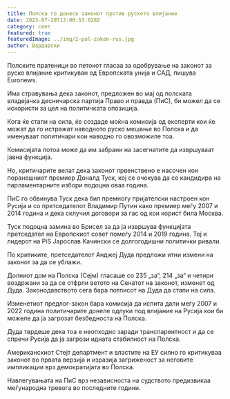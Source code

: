 ```yaml
---
title: Полска го донесе законот против руското влијание
date: 2023-07-29T12:00:53.028Z
category: свет
featured: true
featuredImage: ../img/2-pol-zakon-rus.jpg
author: Вардарски
---
```

Полските пратеници во петокот гласаа за одобрување на законот за руско влијание критикуван од Европската унија и САД, пишува Euronews.

Има стравувања дека законот, предложен во мај од полската владејачка десничарска партија Право и правда (ПиС), би можел да се искористи за цел на политичката опозиција.

Кога ќе стапи на сила, ќе создаде моќна комисија од експерти кои ќе можат да го истражат наводното руско мешање во Полска и да именуваат политичари кои наводно го овозможиле тоа.

Комисијата потоа може да им забрани на засегнатите да извршуваат јавна функција.

Но, критичарите велат дека законот првенствено е насочен кон поранешниот премиер Доналд Туск, кој се очекува да се кандидира на парламентарните избори подоцна оваа година.

ПиС го обвинува Туск дека бил премногу пријателски настроен кон Русија и со претседателот Владимир Путин како премиер меѓу 2007 и 2014 година и дека склучил договори за гас од кои корист била Москва.

Туск подоцна замина во Брисел за да ја извршува функцијата претседател на Европскиот совет помеѓу 2014 и 2019 година. Тој и лидерот на PiS Јарослав Качински се долгогодишни политички ривали.

По критиките, претседателот Анджеј Дуда предложи итни измени на законот за да се ублажи.

Долниот дом на Полска (Сејм) гласаше со 235 „за“, 214 „за“ и четири воздржани за да се отфрли ветото на Сенатот на законот, изменет од Дуда. Законодавството сега бара потписот на Дуда да стапи на сила.

Изменетиот предлог-закон бара комисија да испита дали меѓу 2007 и 2022 година политичарите донеле одлуки под влијание на Русија кои би можеле да ја загрозат безбедноста на Полска.

Дуда тврдеше дека тоа е неопходно заради транспарентност и да се спречи Русија да ја загрози идната стабилност на Полска.

Американскиот Стејт департмент и властите на ЕУ силно го критикуваа законот во првата верзија и изразија загриженост за неговите импликации врз демократијата во Полска.

Навлегувањата на ПиС врз независноста на судството предизвикаа меѓународна тревога во последните години.